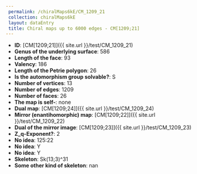 ```yaml
--- 
 permalink: /chiralMaps6kE/CM_1209_21 
 collection: chiralMaps6kE
 layout: dataEntry
 title: Chiral maps up to 6000 edges - CM[1209;21]
---
```


- **ID**: [CM[1209;21]]({{ site.url }}/test/CM_1209_21)
- **Genus of the underlying surface**: 586
- **Length of the face**: 93
- **Valency**: 186
- **Length of the Petrie polygon**: 26
- **Is the automorphism group solvable?**: S
- **Number of vertices**: 13
- **Number of edges**: 1209
- **Number of faces**: 26
- **The map is self-**: none
- **Dual map**: [CM[1209;24]]({{ site.url }}/test/CM_1209_24)
- **Mirror (enantihomorphic) map**: [CM[1209;22]]({{ site.url }}/test/CM_1209_22)
- **Dual of the mirror image**: [CM[1209;23]]({{ site.url }}/test/CM_1209_23)
- **Z_q-Exponent?**: 2
- **No idea**:  125:22
- **No idea**: Y
- **No idea**: Y
- **Skeleton**: Sk(13;3)^31
- **Some other kind of skeleton**: nan
